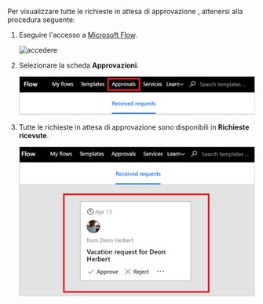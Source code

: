 Per visualizzare tutte le richieste in attesa di approvazione , attenersi alla procedura seguente:

1. Eseguire l'accesso a [Microsoft Flow](https://flow.microsoft.com).
   
    ![accedere](media/modern-approvals/sign-in.png)
2. Selezionare la scheda **Approvazioni**.
   
    ![scheda Approvazioni](media/modern-approvals/approvals-tab.png)
3. Tutte le richieste in attesa di approvazione sono disponibili in **Richieste ricevute**.
   
    ![richieste in sospeso](media/modern-approvals/pending-requests.png)

